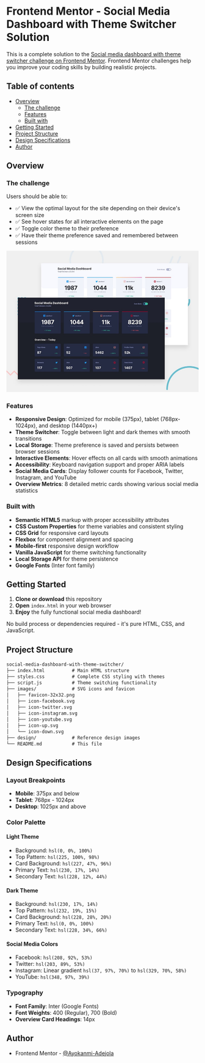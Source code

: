 # Frontend Mentor - Social Media Dashboard with Theme Switcher Solution

This is a complete solution to the [Social media dashboard with theme switcher challenge on Frontend Mentor](https://www.frontendmentor.io/challenges/social-media-dashboard-with-theme-switcher-6oY8ozp_H). Frontend Mentor challenges help you improve your coding skills by building realistic projects.

## Table of contents

- [Overview](#overview)
  - [The challenge](#the-challenge)
  - [Features](#features)
  - [Built with](#built-with)
- [Getting Started](#getting-started)
- [Project Structure](#project-structure)
- [Design Specifications](#design-specifications)
- [Author](#author)

## Overview

### The challenge

Users should be able to:

- ✅ View the optimal layout for the site depending on their device's screen size
- ✅ See hover states for all interactive elements on the page
- ✅ Toggle color theme to their preference
- ✅ Have their theme preference saved and remembered between sessions

![Design preview for the Social media dashboard with theme switcher coding challenge](./design/desktop-preview.jpg)

### Features

- **Responsive Design**: Optimized for mobile (375px), tablet (768px-1024px), and desktop (1440px+)
- **Theme Switcher**: Toggle between light and dark themes with smooth transitions
- **Local Storage**: Theme preference is saved and persists between browser sessions
- **Interactive Elements**: Hover effects on all cards with smooth animations
- **Accessibility**: Keyboard navigation support and proper ARIA labels
- **Social Media Cards**: Display follower counts for Facebook, Twitter, Instagram, and YouTube
- **Overview Metrics**: 8 detailed metric cards showing various social media statistics

### Built with

- **Semantic HTML5** markup with proper accessibility attributes
- **CSS Custom Properties** for theme variables and consistent styling
- **CSS Grid** for responsive card layouts
- **Flexbox** for component alignment and spacing
- **Mobile-first** responsive design workflow
- **Vanilla JavaScript** for theme switching functionality
- **Local Storage API** for theme persistence
- **Google Fonts** (Inter font family)

## Getting Started

1. **Clone or download** this repository
2. **Open** `index.html` in your web browser
3. **Enjoy** the fully functional social media dashboard!

No build process or dependencies required - it's pure HTML, CSS, and JavaScript.

## Project Structure

```
social-media-dashboard-with-theme-switcher/
├── index.html          # Main HTML structure
├── styles.css          # Complete CSS styling with themes
├── script.js           # Theme switching functionality
├── images/             # SVG icons and favicon
│   ├── favicon-32x32.png
│   ├── icon-facebook.svg
│   ├── icon-twitter.svg
│   ├── icon-instagram.svg
│   ├── icon-youtube.svg
│   ├── icon-up.svg
│   └── icon-down.svg
├── design/             # Reference design images
└── README.md           # This file
```

## Design Specifications

### Layout Breakpoints
- **Mobile**: 375px and below
- **Tablet**: 768px - 1024px
- **Desktop**: 1025px and above

### Color Palette

#### Light Theme
- Background: `hsl(0, 0%, 100%)`
- Top Pattern: `hsl(225, 100%, 98%)`
- Card Background: `hsl(227, 47%, 96%)`
- Primary Text: `hsl(230, 17%, 14%)`
- Secondary Text: `hsl(228, 12%, 44%)`

#### Dark Theme
- Background: `hsl(230, 17%, 14%)`
- Top Pattern: `hsl(232, 19%, 15%)`
- Card Background: `hsl(228, 28%, 20%)`
- Primary Text: `hsl(0, 0%, 100%)`
- Secondary Text: `hsl(228, 34%, 66%)`

#### Social Media Colors
- Facebook: `hsl(208, 92%, 53%)`
- Twitter: `hsl(203, 89%, 53%)`
- Instagram: Linear gradient `hsl(37, 97%, 70%)` to `hsl(329, 70%, 58%)`
- YouTube: `hsl(348, 97%, 39%)`

### Typography
- **Font Family**: Inter (Google Fonts)
- **Font Weights**: 400 (Regular), 700 (Bold)
- **Overview Card Headings**: 14px

## Author

- Frontend Mentor - [@Ayokanmi-Adejola](https://www.frontendmentor.io/profile/Ayokanmi-Adejola)

